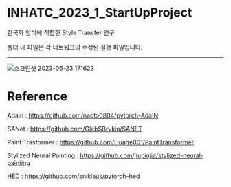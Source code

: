 # INHATC_2023_1_StartUpProject

한국화 양식에 적합한 Style Transfer 연구


폴더 내 파일은 각 네트워크의 수정된 실행 파일입니다. 

* * *




![스크린샷 2023-06-23 171623](https://github.com/startedourmission/INHATC_2023_1_StartUpProject/assets/53049011/c7e1d87c-957c-4a0f-85f2-6cb84660358d)




# Reference

Adain : https://github.com/naoto0804/pytorch-AdaIN


SANet : https://github.com/GlebSBrykin/SANET


Paint Trasformer : https://github.com/Huage001/PaintTransformer


Stylized Neural Painting :  https://github.com/jiupinjia/stylized-neural-painting


HED : https://github.com/sniklaus/pytorch-hed
